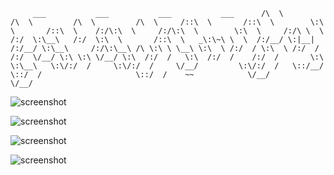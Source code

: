 `      ___           ___           ___           ___     
     /\  \         /\  \         /\  \         /\  \    
    /::\  \       /::\  \        \:\  \       /::\  \   
   /:/\:\  \     /:/\:\  \        \:\  \     /:/\ \  \  
  /:/  \:\__\   /:/  \:\  \       /::\  \   _\:\~\ \  \ 
 /:/__/ \:|__| /:/__/ \:\__\     /:/\:\__\ /\ \:\ \ \__\
 \:\  \ /:/  / \:\  \ /:/  /    /:/  \/__/ \:\ \:\ \/__/
  \:\  /:/  /   \:\  /:/  /    /:/  /       \:\ \:\__\  
   \:\/:/  /     \:\/:/  /     \/__/         \:\/:/  /  
    \::/__/       \::/  /                     \::/  /   
     ~~            \/__/                       \/__/    
                                       `
                                       
                                       

![screenshot](https://i.imgur.com/PmlvblF.png)

![screenshot](https://i.imgur.com/LfB5Yqt.png)

![screenshot](https://i.imgur.com/rrxdcv6.png)

![screenshot](https://i.imgur.com/IFDjo9l.png)
